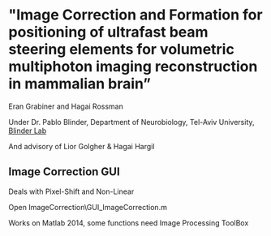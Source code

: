 # "Image Correction and Formation for positioning of ultrafast beam steering elements for volumetric multiphoton imaging reconstruction in mammalian brain”

Eran Grabiner and Hagai Rossman

Under Dr. Pablo Blinder, Department of Neurobiology, Tel-Aviv University, [Blinder Lab](http://pblab.tau.ac.il/en/)

And advisory of Lior Golgher & Hagai Hargil


## Image Correction GUI
Deals with Pixel-Shift and Non-Linear 

Open ImageCorrection\GUI_ImageCorrection.m

Works on Matlab 2014, some functions need Image Processing ToolBox



